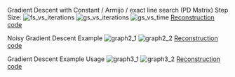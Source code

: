 Gradient Descent with Constant / Armijo / exact line search (PD Matrix) Step Size:
![fs_vs_iterations](/fs_vs_iterations.jpg)
![gs_vs_iterations](/gs_vs_iterations.jpg)
![gs_vs_time](/gs_vs_time.jpg)
[Reconstruction code](/Gradient_Descent_Multiple_step_versions.m)

Noisy Gradient Descent Example
![graph2_1](/q2_graph1.jpg)
![graph2_2](/q2_graph2.jpg)
[Reconstruction code](/Noisy_Gradient_Descent_Example_Usage.m)

Gradient Descent Example Usage
![graph3_1](/q3_graph1.png)
![graph3_2](/q3_graph1.png)
[Reconstruction code](/Gradient_Descent_Example_Usage.m)
